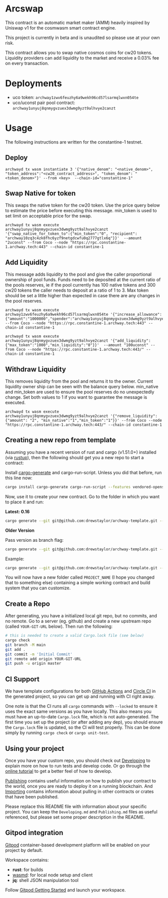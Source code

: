# Arcswap

This contract is an automatic market maker (AMM) heavily inspired by Uniswap v1 for the cosmwasm smart contract engine.

This project is currently in beta and is unaudited so please use at your own risk.

This contract allows you to swap native cosmos coins for cw20 tokens. Liquidity providers can add liquidity to the market and receive a 0.03% fee on every transaction.

# Deployments

- uco token: `archway1zwv6feuzhy6a9wekh96cd57lsarmqlwxn054te`
- uco/uconst pair pool contract: `archway1unyuj8qnmygvzuex3dwmg9yzt9alhvye2canzt`

# Usage

The following instructions are written for the constantine-1 testnet.

## Deploy
```
archwayd tx wasm instantiate 3 '{"native_denom": "<native_denom>", "token_address":"<cw20_contract_address>", "token_denom": "<token_denom>"}' --from <key>  --chain-id="constantine-1"
```

## Swap Native for token

This swaps the native token for the cw20 token. Use the price query below to estimate the price before executing this message. min_token is used to set limit on acceptable price for the swap.
```
archwayd tx wasm execute archway1unyuj8qnmygvzuex3dwmg9yzt9alhvye2canzt '{"swap_native_for_token_to":{"min_token":"0", "recipient": "archway10zq3c4zk8fhc6yzf9netgdcwfu0q2777gtlx6q"}}'  --amount "2uconst" --from Coco --node "https://rpc.constantine-1.archway.tech:443" --chain-id constantine-1
```

## Add Liquidity
This message adds liquidity to the pool and give the caller proportional ownership of pool funds. Funds need to be deposited at the current ratio of the pools reserves, ie if the pool currently has 100 native tokens and 300 cw20 tokens the caller needs to deposit at a ratio of 1 to 3. Max token should be set a little higher than expected in case there are any changes in the pool reserves.
```
archwayd tx wasm execute archway1zwv6feuzhy6a9wekh96cd57lsarmqlwxn054te '{"increase_allowance":{"amount":"1000000","spender":"archway1unyuj8qnmygvzuex3dwmg9yzt9alhvye2canzt"}}' --from Coco --node "https://rpc.constantine-1.archway.tech:443" --chain-id constantine-1
```
```
archwayd tx wasm execute archway1unyuj8qnmygvzuex3dwmg9yzt9alhvye2canzt '{"add_liquidity":{"max_token":"1000","min_liquidity":"0"}}'  --amount "100uconst" --from Coco --node "https://rpc.constantine-1.archway.tech:443/" --chain-id constantine-1
```

## Withdraw Liquidity
This removes liquidity from the pool and returns it to the owner. Current liquidity owner ship can be seen with the balance query below. min_native and min_token are used to ensure the pool reserves do no unexpectedly change. Set both values to 1 if you want to guarantee the message is executed.
```
archwayd tx wasm execute archway1unyuj8qnmygvzuex3dwmg9yzt9alhvye2canzt '{"remove_liquidity":{"amount": "2", "min_native":"1","min_token":"1"}}' --from Coco --node "https://rpc.constantine-1.archway.tech:443/" --chain-id constantine-1
```

## Creating a new repo from template

Assuming you have a recent version of rust and cargo (v1.51.0+) installed
(via [rustup](https://rustup.rs/)),
then the following should get you a new repo to start a contract:


Install [cargo-generate](https://github.com/ashleygwilliams/cargo-generate) and cargo-run-script.
Unless you did that before, run this line now:

```sh
cargo install cargo-generate cargo-run-script --features vendored-openssl 
```

Now, use it to create your new contract.
Go to the folder in which you want to place it and run:


**Latest: 0.16**

```sh
cargo generate --git git@github.com:drewstaylor/archway-template.git --name PROJECT_NAME
````

**Older Version**

Pass version as branch flag:

```sh
cargo generate --git git@github.com:drewstaylor/archway-template.git --branch <version> --name PROJECT_NAME
````

Example:

```sh
cargo generate --git git@github.com:drewstaylor/archway-template.git --branch 0.14 --name PROJECT_NAME
```

You will now have a new folder called `PROJECT_NAME` (I hope you changed that to something else)
containing a simple working contract and build system that you can customize.

## Create a Repo

After generating, you have a initialized local git repo, but no commits, and no remote.
Go to a server (eg. github) and create a new upstream repo (called `YOUR-GIT-URL` below).
Then run the following:

```sh
# this is needed to create a valid Cargo.lock file (see below)
cargo check
git branch -M main
git add .
git commit -m 'Initial Commit'
git remote add origin YOUR-GIT-URL
git push -u origin master
```

## CI Support

We have template configurations for both [GitHub Actions](.github/workflows/Basic.yml)
and [Circle CI](.circleci/config.yml) in the generated project, so you can
get up and running with CI right away.

One note is that the CI runs all `cargo` commands
with `--locked` to ensure it uses the exact same versions as you have locally. This also means
you must have an up-to-date `Cargo.lock` file, which is not auto-generated.
The first time you set up the project (or after adding any dep), you should ensure the
`Cargo.lock` file is updated, so the CI will test properly. This can be done simply by
running `cargo check` or `cargo unit-test`.

## Using your project

Once you have your custom repo, you should check out [Developing](./Developing.md) to explain
more on how to run tests and develop code. Or go through the
[online tutorial](https://docs.archway.io/docs/create/guides/my-first-dapp/start) to get a better feel
of how to develop.

[Publishing](./Publishing.md) contains useful information on how to publish your contract
to the world, once you are ready to deploy it on a running blockchain. And
[Importing](./Importing.md) contains information about pulling in other contracts or crates
that have been published.

Please replace this README file with information about your specific project. You can keep
the `Developing.md` and `Publishing.md` files as useful referenced, but please set some
proper description in the README.

## Gitpod integration

[Gitpod](https://www.gitpod.io/) container-based development platform will be enabled on your project by default.

Workspace contains:
 - **rust**: for builds
 - [wasmd](https://github.com/CosmWasm/wasmd): for local node setup and client
 - **jq**: shell JSON manipulation tool

Follow [Gitpod Getting Started](https://www.gitpod.io/docs/getting-started) and launch your workspace.

